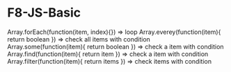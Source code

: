 # F8-JS-Basic

Array.forEach(function(item, index){}) => loop 
Array.everey(function(item){ return boolean }) =>  check all items with condition
Array.some(function(item){ return boolean }) =>  check a item with condition
Array.find(function(item){ return item }) =>  check a item with condition
Array.filter(function(item){ return items }) =>  check items with condition